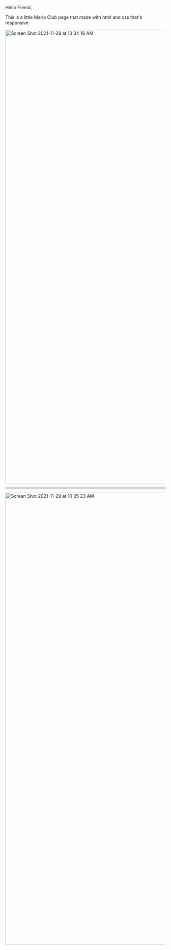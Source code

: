 Hello Friend,

This is a little Mario Club page that made with html and css that's responsive

<img width="1420" alt="Screen Shot 2021-11-29 at 10 34 18 AM" src="https://user-images.githubusercontent.com/83423435/143823119-439c8dc8-35fc-41ab-a14a-c089ed6277ee.png">

<hr />

<img width="1416" alt="Screen Shot 2021-11-29 at 10 35 23 AM" src="https://user-images.githubusercontent.com/83423435/143823130-7372efe9-155c-484d-99fe-a0f8bb731497.png">
